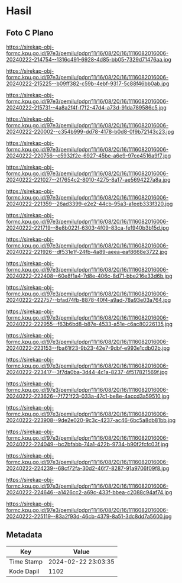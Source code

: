 # Hasil

## Foto C Plano

https://sirekap-obj-formc.kpu.go.id/97e3/pemilu/pdpr/11/16/08/20/16/1116082016006-20240222-214754--1316c491-6928-4d85-bb05-7329d71476aa.jpg

https://sirekap-obj-formc.kpu.go.id/97e3/pemilu/pdpr/11/16/08/20/16/1116082016006-20240222-215225--b09ff382-c59b-4ebf-9317-5c88f46bb0ab.jpg

https://sirekap-obj-formc.kpu.go.id/97e3/pemilu/pdpr/11/16/08/20/16/1116082016006-20240222-215731--4a8a2f4f-f7f2-47d4-a73d-91da789586c5.jpg

https://sirekap-obj-formc.kpu.go.id/97e3/pemilu/pdpr/11/16/08/20/16/1116082016006-20240222-220002--c354b999-dd78-4178-b0d8-0f9b72143c23.jpg

https://sirekap-obj-formc.kpu.go.id/97e3/pemilu/pdpr/11/16/08/20/16/1116082016006-20240222-220756--c5932f2e-6927-45be-a6e9-97ce4516a9f7.jpg

https://sirekap-obj-formc.kpu.go.id/97e3/pemilu/pdpr/11/16/08/20/16/1116082016006-20240222-221027--2f7654c2-8010-4275-8a17-ae5694227a8a.jpg

https://sirekap-obj-formc.kpu.go.id/97e3/pemilu/pdpr/11/16/08/20/16/1116082016006-20240222-221359--26ad3399-e2e2-44cb-95a3-a1eeb333f320.jpg

https://sirekap-obj-formc.kpu.go.id/97e3/pemilu/pdpr/11/16/08/20/16/1116082016006-20240222-221719--8e8b022f-6303-4f09-83ca-fe1940b3b15d.jpg

https://sirekap-obj-formc.kpu.go.id/97e3/pemilu/pdpr/11/16/08/20/16/1116082016006-20240222-221926--df531e1f-24fb-4a89-aeea-eaf8668e3722.jpg

https://sirekap-obj-formc.kpu.go.id/97e3/pemilu/pdpr/11/16/08/20/16/1116082016006-20240222-222408--60e8f1a4-7d8e-406c-8d71-bbe216e33d6b.jpg

https://sirekap-obj-formc.kpu.go.id/97e3/pemilu/pdpr/11/16/08/20/16/1116082016006-20240222-222757--bfad74fb-8878-40f4-a9ad-78a93e03a764.jpg

https://sirekap-obj-formc.kpu.go.id/97e3/pemilu/pdpr/11/16/08/20/16/1116082016006-20240222-222955--f63b6bd8-b87e-4533-a51e-c6ac80226135.jpg

https://sirekap-obj-formc.kpu.go.id/97e3/pemilu/pdpr/11/16/08/20/16/1116082016006-20240222-223153--fba61f23-9b23-42e7-9dbf-e993e1cdb02b.jpg

https://sirekap-obj-formc.kpu.go.id/97e3/pemilu/pdpr/11/16/08/20/16/1116082016006-20240222-223417--3f7da0ba-3d44-4c1a-8237-4f517821569f.jpg

https://sirekap-obj-formc.kpu.go.id/97e3/pemilu/pdpr/11/16/08/20/16/1116082016006-20240222-223626--7f721f23-033a-47c1-be8e-4accd3a59510.jpg

https://sirekap-obj-formc.kpu.go.id/97e3/pemilu/pdpr/11/16/08/20/16/1116082016006-20240222-223908--9de2e020-9c3c-4237-ac46-6bc5a8db81bb.jpg

https://sirekap-obj-formc.kpu.go.id/97e3/pemilu/pdpr/11/16/08/20/16/1116082016006-20240222-224049--bc2bfabb-74a1-422b-9734-b90f2fcfc03f.jpg

https://sirekap-obj-formc.kpu.go.id/97e3/pemilu/pdpr/11/16/08/20/16/1116082016006-20240222-224239--68cf72fa-30d2-46f7-8287-91a9706f09f8.jpg

https://sirekap-obj-formc.kpu.go.id/97e3/pemilu/pdpr/11/16/08/20/16/1116082016006-20240222-224646--a1426cc2-a69c-433f-bbea-c2088c94af74.jpg

https://sirekap-obj-formc.kpu.go.id/97e3/pemilu/pdpr/11/16/08/20/16/1116082016006-20240222-225119--83a2f93d-46cb-4379-8a51-3dc8dd7a5600.jpg


## Metadata

| Key        | Value               |
| ---------- | ------------------- |
| Time Stamp | 2024-02-22 23:03:35 |
| Kode Dapil | 1102                |



